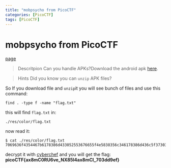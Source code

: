 ```yaml
---
title: "mobpsycho from PicoCTF"
categories: [PicoCTF]
tags: [PicoCTF]
---
```

# mobpsycho from PicoCTF
[page](https://play.picoctf.org/practice/challenge/420?difficulty=2&page=2)
>Descritpion
>Can you handle APKs?Download the android apk [here](https://artifacts.picoctf.net/c_titan/143/mobpsycho.apk).

>Hints
>Did you know you can `unzip` APK files?

So If you download file and `unzip`it you will see bunch of files and use this command:
```
find . -type f -name "flag.txt"
```
this will find `flag.txt` in:
```
./res/color/flag.txt
```
now read it:
```
$ cat ./res/color/flag.txt
7069636f4354467b6178386d433052553676655f4e5838356c346178386d436c5f37303364643965667d
```
decrypt it with [cyberchef](https://gchq.github.io/CyberChef/#recipe=From_Hex('None')) and you will get the flag:
**picoCTF{ax8mC0RU6ve_NX85l4ax8mCl_703dd9ef}**
